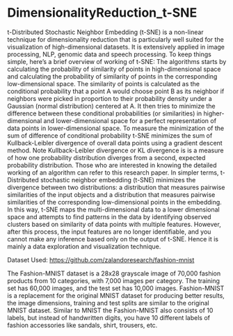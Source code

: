 # DimensionalityReduction_t-SNE
t-Distributed Stochastic Neighbor Embedding (t-SNE) is a non-linear technique for dimensionality reduction that is particularly well suited for the visualization of high-dimensional datasets. It is extensively applied in image processing, NLP, genomic data and speech processing. To keep things simple, here’s a brief overview of working of t-SNE:  The algorithms starts by calculating the probability of similarity of points in high-dimensional space and calculating the probability of similarity of points in the corresponding low-dimensional space. The similarity of points is calculated as the conditional probability that a point A would choose point B as its neighbor if neighbors were picked in proportion to their probability density under a Gaussian (normal distribution) centered at A. It then tries to minimize the difference between these conditional probabilities (or similarities) in higher-dimensional and lower-dimensional space for a perfect representation of data points in lower-dimensional space. To measure the minimization of the sum of difference of conditional probability t-SNE minimizes the sum of Kullback-Leibler divergence of overall data points using a gradient descent method. Note Kullback-Leibler divergence or KL divergence is is a measure of how one probability distribution diverges from a second, expected probability distribution.  Those who are interested in knowing the detailed working of an algorithm can refer to this research paper.  In simpler terms, t-Distributed stochastic neighbor embedding (t-SNE) minimizes the divergence between two distributions: a distribution that measures pairwise similarities of the input objects and a distribution that measures pairwise similarities of the corresponding low-dimensional points in the embedding.  In this way, t-SNE maps the multi-dimensional data to a lower dimensional space and attempts to find patterns in the data by identifying observed clusters based on similarity of data points with multiple features. However, after this process, the input features are no longer identifiable, and you cannot make any inference based only on the output of t-SNE. Hence it is mainly a data exploration and visualization technique.

Dataset Used:
https://github.com/zalandoresearch/fashion-mnist

The Fashion-MNIST dataset is a 28x28 grayscale image of 70,000 fashion products from 10 categories, with 7,000 images per category. The training set has 60,000 images, and the test set has 10,000 images. Fashion-MNIST is a replacement for the original MNIST dataset for producing better results, the image dimensions, training and test splits are similar to the original MNIST dataset. Similar to MNIST the Fashion-MNIST also consists of 10 labels, but instead of handwritten digits, you have 10 different labels of fashion accessories like sandals, shirt, trousers, etc.
